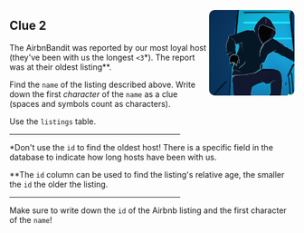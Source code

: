 <p align="right">
  <img src="../www/md_imgs/person-in-hoodie.png" width="30%" style = "border-radius:10px" align="right">
</p>

<div width="60%">

## Clue 2

The AirbnBandit was reported by our most loyal host (they've been with us the longest `<3`\*).  The report was at their oldest listing\*\*.

Find the `name` of the listing described above.  Write down the first *character* of the `name` as a clue (spaces and symbols count as characters).

Use the `listings` table.

<hr align="left" width="60%">

\*Don't use the `id` to find the oldest host! There is a specific field in the database to indicate how long hosts have been with us.

\*\*The `id` column can be used to find the listing's relative age, the smaller the `id` the older the listing.

<hr align="left" width="60%">

Make sure to write down the `id` of the Airbnb listing and the first character of the `name`!

</div>